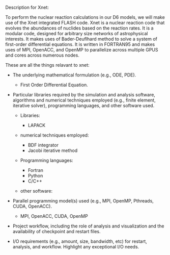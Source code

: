 Description for Xnet:

To perform the nuclear reaction calculations in our D6 models, we will make use of the Xnet integrated FLASH code. Xnet is a nuclear reaction code that evolves the abundances of nuclides based on the reaction rates. It is a modular code, designed for arbitrary size networks of astrophysical interests. It makes uses of Bader-Deuflhard method to solve a system of first-order differential equations. It is written in FORTRAN95 and makes uses of MPI, OpenACC, and OpenMP to parallelize across multiple GPUS and cores across numerous nodes.

These are all the things relavant to xnet:

- The underlying mathematical formulation (e.g., ODE, PDE).
  - First Order Differential Equation.

- Particular libraries required by the simulation and analysis software, algorithms and numerical techniques employed (e.g., finite element, iterative solver), programming languages, and other software used.
  - Libraries:
    - LAPACK
    
  - numerical techniques employed:
    - BDF integrator
    - Jacobi iterative method
  - Programming languages:
    - Fortran
    - Python
    - C/C++
  - other software:
  
- Parallel programming model(s) used (e.g., MPI, OpenMP, Pthreads, CUDA, OpenACC).
  - MPI, OpenACC, CUDA, OpenMP
 
- Project workflow, including the role of analysis and visualization and the availability of checkpoint and restart files.

- I/O requirements (e.g., amount, size, bandwidth, etc) for restart, analysis, and workflow. Highlight any exceptional I/O needs.
